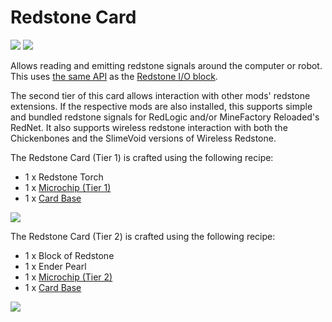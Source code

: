 # Redstone Card

![](https://ocdoc.cil.li/_media/items:redstone_card1.png)
![](https://ocdoc.cil.li/_media/items:redstone_card2.png)

Allows reading and emitting redstone signals around the computer or
robot. This uses [the same API](/component/redstone) as the
[Redstone I/O block](/block/redstone_io).

The second tier of this card allows interaction with other mods'
redstone extensions. If the respective mods are also installed, this
supports simple and bundled redstone signals for RedLogic and/or
MineFactory Reloaded's RedNet. It also supports wireless redstone
interaction with both the Chickenbones and the SlimeVoid versions of
Wireless Redstone.

The Redstone Card (Tier 1) is crafted using the following recipe:

- 1 x Redstone Torch
- 1 x [Microchip (Tier 1)](/item/materials)
- 1 x [Card Base](/item/materials)

![](https://ocdoc.cil.li/_media/recipes:items:t1redstonecard.png)

The Redstone Card (Tier 2) is crafted using the following recipe:

- 1 x Block of Redstone
- 1 x Ender Pearl
- 1 x [Microchip (Tier 2)](/item/materials)
- 1 x [Card Base](/item/materials)

![](https://ocdoc.cil.li/_media/recipes:items:t2redstonecard.png)